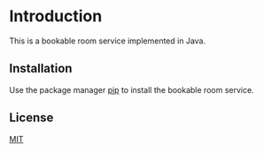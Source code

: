 # Introduction

This is a bookable room service implemented in Java.

## Installation

Use the package manager [pip](https://pip.pypa.io/en/stable/) to install the bookable room service.


## License

[MIT](https://choosealicense.com/licenses/mit/)
